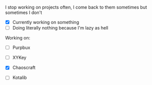 I stop working on projects often, I come back to them sometimes but sometimes I don't

- [X] Currently working on something
- [ ] Doing literally nothing because I'm lazy as hell

Working on:

- [ ] Purpbux
- [ ] XYKey
- [X] Chaoscraft
- [ ] Kotalib


